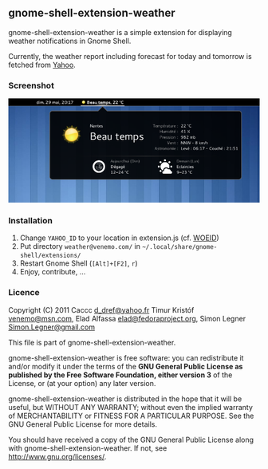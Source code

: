 ## gnome-shell-extension-weather

gnome-shell-extension-weather is a simple extension for displaying weather notifications in Gnome Shell.

Currently, the weather report including forecast for today and tomorrow is fetched from [Yahoo](http://weather.yahoo.com/).

### Screenshot

![Screenshot](https://github.com/caccc/gnome-shell-extension-weather/raw/master/screenshot.png)

### Installation

1. Change `YAHOO_ID` to your location in extension.js (cf. [WOEID](http://developer.yahoo.com/geo/geoplanet/guide/concepts.html))
2. Put directory `weather@venemo.com/` in `~/.local/share/gnome-shell/extensions/`
3. Restart Gnome Shell (`[Alt]+[F2]`, `r`)
4. Enjoy, contribute, ...

### Licence

Copyright (C) 2011
Caccc <d_dref@yahoo.fr>
Timur Kristóf <venemo@msn.com>,
Elad Alfassa <elad@fedoraproject.org>,
Simon Legner <Simon.Legner@gmail.com>

This file is part of gnome-shell-extension-weather.

gnome-shell-extension-weather is free software: you can redistribute it and/or modify it under the terms of the **GNU General Public License as published by the Free Software Foundation, either version 3** of the License, or (at your option) any later version.

gnome-shell-extension-weather is distributed in the hope that it will be useful, but WITHOUT ANY WARRANTY; without even the implied warranty of MERCHANTABILITY or FITNESS FOR A PARTICULAR PURPOSE.  See the GNU General Public License for more details.

You should have received a copy of the GNU General Public License along with gnome-shell-extension-weather.  If not, see <http://www.gnu.org/licenses/>.


